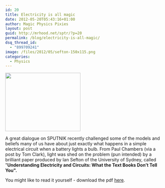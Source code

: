 ```yaml
---
id: 20
title: Electricity is all magic
date: 2012-05-20T05:43:16+01:00
author: Magic Physics Pixies
layout: post
guid: http://mrhood.net/sptr/?p=20
permalink: /blog/electricity-is-all-magic/
dsq_thread_id:
  - "899709241"
image: /files/2012/05/sefton-150x115.png
categories:
  - Physics
---
```

<a href="http://sptr.net/files/2012/05/sefton.png"><img class="alignleft  wp-image-98" title="sefton" src="http://sptr.net/files/2012/05/sefton.png" alt="" width="239" height="186" /></a>

A great dialogue on SPUTNIK recently challenged some of the models and beliefs many of us have about just exactly what happens in a simple electrical circuit when a battery lights a bulb. From Paul Chambers (via a post by Tom Clark), light was shed on the problem (pun intended) by a brilliant paper produced by Ian Sefton of the University of Sydney, called "<strong>Understanding Electricity and Circuits: What the Text Books Don’t Tell You".</strong>

You might like to read it yourself - download the pdf <a href="http://science.uniserve.edu.au/school/curric/stage6/phys/stw2002/sefton.pdf" target="_blank" data-bitly-type="bitly_hover_card">here</a>.